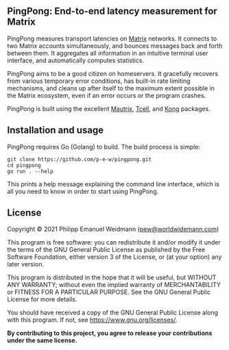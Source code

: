 ## PingPong: End-to-end latency measurement for Matrix

PingPong measures transport latencies on [Matrix](https://matrix.org/) networks.
It connects to two Matrix accounts simultaneously, and bounces messages
back and forth between them. It aggregates all information in an intuitive
terminal user interface, and automatically computes statistics.

PingPong aims to be a good citizen on homeservers. It gracefully recovers
from various temporary error conditions, has built-in rate limiting mechanisms,
and cleans up after itself to the maximum extent possible in the Matrix
ecosystem, even if an error occurs or the program crashes.

PingPong is built using the excellent
[Mautrix](https://github.com/tulir/mautrix-go),
[Tcell](https://github.com/gdamore/tcell),
and [Kong](https://github.com/alecthomas/kong) packages.


## Installation and usage

PingPong requires Go (Golang) to build. The build process is simple:

```
git clone https://github.com/p-e-w/pingpong.git
cd pingpong
go run . --help
```

This prints a help message explaining the command line interface,
which is all you need to know in order to start using PingPong.


## License

Copyright &copy; 2021  Philipp Emanuel Weidmann (<pew@worldwidemann.com>)

This program is free software: you can redistribute it and/or modify
it under the terms of the GNU General Public License as published by
the Free Software Foundation, either version 3 of the License, or
(at your option) any later version.

This program is distributed in the hope that it will be useful,
but WITHOUT ANY WARRANTY; without even the implied warranty of
MERCHANTABILITY or FITNESS FOR A PARTICULAR PURPOSE.  See the
GNU General Public License for more details.

You should have received a copy of the GNU General Public License
along with this program.  If not, see <https://www.gnu.org/licenses/>.

**By contributing to this project, you agree to release your
contributions under the same license.**
